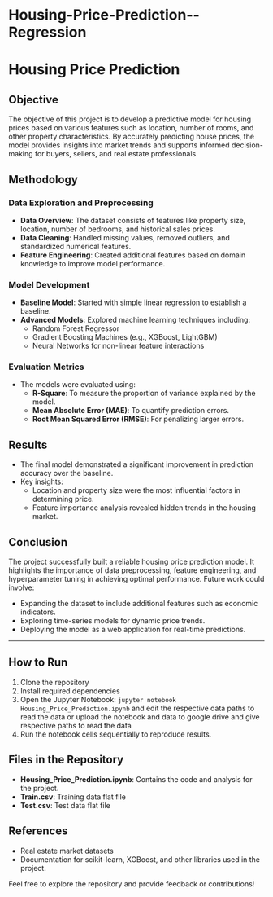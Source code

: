 # Housing-Price-Prediction--Regression

# Housing Price Prediction

## Objective
The objective of this project is to develop a predictive model for housing prices based on various features such as location, number of rooms, and other property characteristics. By accurately predicting house prices, the model provides insights into market trends and supports informed decision-making for buyers, sellers, and real estate professionals.

## Methodology

### Data Exploration and Preprocessing
- **Data Overview**: The dataset consists of features like property size, location, number of bedrooms, and historical sales prices.
- **Data Cleaning**: Handled missing values, removed outliers, and standardized numerical features.
- **Feature Engineering**: Created additional features based on domain knowledge to improve model performance.

### Model Development
- **Baseline Model**: Started with simple linear regression to establish a baseline.
- **Advanced Models**: Explored machine learning techniques including:
  - Random Forest Regressor
  - Gradient Boosting Machines (e.g., XGBoost, LightGBM)
  - Neural Networks for non-linear feature interactions

### Evaluation Metrics
- The models were evaluated using:
  - **R-Square**: To measure the proportion of variance explained by the model.
  - **Mean Absolute Error (MAE)**: To quantify prediction errors.
  - **Root Mean Squared Error (RMSE)**: For penalizing larger errors.

## Results
- The final model demonstrated a significant improvement in prediction accuracy over the baseline.
- Key insights:
  - Location and property size were the most influential factors in determining price.
  - Feature importance analysis revealed hidden trends in the housing market.

## Conclusion
The project successfully built a reliable housing price prediction model. It highlights the importance of data preprocessing, feature engineering, and hyperparameter tuning in achieving optimal performance. Future work could involve:
- Expanding the dataset to include additional features such as economic indicators.
- Exploring time-series models for dynamic price trends.
- Deploying the model as a web application for real-time predictions.

---

## How to Run
1. Clone the repository
2. Install required dependencies
3. Open the Jupyter Notebook: `jupyter notebook Housing_Price_Prediction.ipynb` and edit the respective data paths to read the data or upload the notebook and data to google drive and give respective paths to read the data
4. Run the notebook cells sequentially to reproduce results.

## Files in the Repository
- **Housing_Price_Prediction.ipynb**: Contains the code and analysis for the project.
- **Train.csv**: Training data flat file
- **Test.csv**: Test data flat file

## References
- Real estate market datasets
- Documentation for scikit-learn, XGBoost, and other libraries used in the project.

Feel free to explore the repository and provide feedback or contributions!


